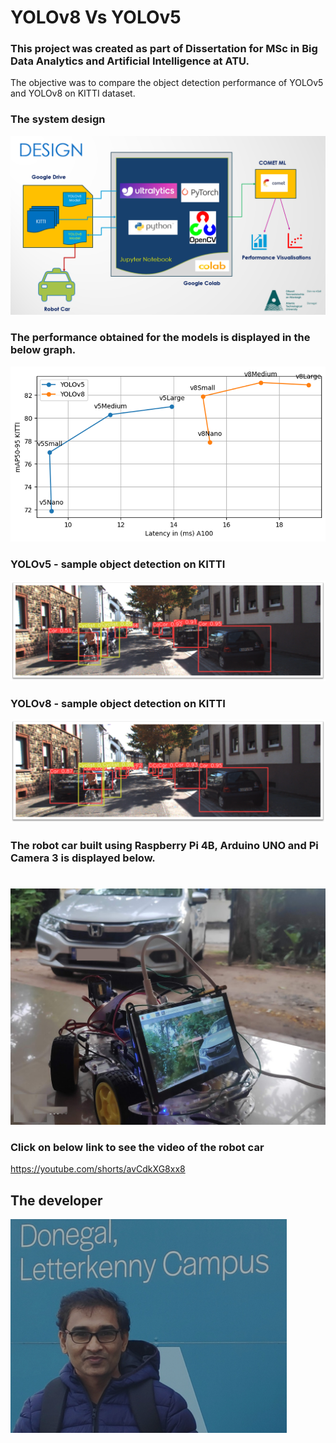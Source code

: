 # YOLOv8 Vs YOLOv5

### This project was created as part of Dissertation for MSc in Big Data Analytics and Artificial Intelligence at ATU.


The objective was to compare the object detection performance of YOLOv5 and YOLOv8 on KITTI dataset. 


### The system design

![Performance](images/design.png)

### The performance obtained for the models is displayed in the below graph.

![Performance](images/perf.png)


### YOLOv5 - sample object detection on KITTI 
![YOLOv5](images/yolov5.png)


### YOLOv8 - sample object detection on KITTI 

![YOLOv8](images/yolov8.png)


### The robot car built using Raspberry Pi 4B, Arduino UNO and Pi Camera 3 is displayed below.
#
![Performance](images/robocar.png)


### Click on below link to see the video of the robot car
https://youtube.com/shorts/avCdkXG8xx8



## The developer

![Santhosh](images/me.png)



